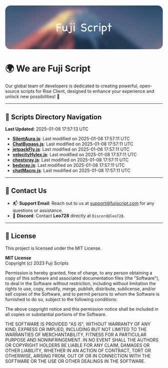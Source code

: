 ![Banner](.github/b.webp)

# 🌍 **We are Fuji Script**

Our global team of developers is dedicated to creating powerful, open-source scripts for Rise Client, designed to enhance your experience and unlock new possibilities! 🌟

---
<!-- SCRIPTS_NAVIGATION_START -->
## 📂 **Scripts Directory Navigation**

**Last Updated**: 2025-01-08 17:57:13 UTC

- **[SilentAura.js](scripts/SilentAura.js)**: Last modified on 2025-01-08 17:57:11 UTC
- **[ChatBypass.js](scripts/ChatBypass.js)**: Last modified on 2025-01-08 17:57:11 UTC
- **[jetpackFly.js](scripts/jetpackFly.js)**: Last modified on 2025-01-08 17:57:11 UTC
- **[velocityHylex.js](scripts/velocityHylex.js)**: Last modified on 2025-01-08 17:57:11 UTC
- **[chestxray.js](scripts/chestxray.js)**: Last modified on 2025-01-08 17:57:11 UTC
- **[bedxray.js](scripts/bedxray.js)**: Last modified on 2025-01-08 17:57:11 UTC
- **[chatMacro.js](scripts/chatMacro.js)**: Last modified on 2025-01-08 17:57:11 UTC

<!-- SCRIPTS_NAVIGATION_END -->

---

## 💬 **Contact Us**  
- 📬 **Support Email**: Reach out to us at [support@fujiscript.com](mailto:support@fujiscript.com) for any questions or assistance.  
- 💬 **Discord**: Contact **Leo728** directly at `Discord@leo728`.

---

## 📜 **License**

This project is licensed under the MIT License.  

**MIT License**  
Copyright (c) 2023 Fuji Scripts  

Permission is hereby granted, free of charge, to any person obtaining a copy of this software and associated documentation files (the "Software"), to deal in the Software without restriction, including without limitation the rights to use, copy, modify, merge, publish, distribute, sublicense, and/or sell copies of the Software, and to permit persons to whom the Software is furnished to do so, subject to the following conditions:  

The above copyright notice and this permission notice shall be included in all copies or substantial portions of the Software.  

THE SOFTWARE IS PROVIDED "AS IS", WITHOUT WARRANTY OF ANY KIND, EXPRESS OR IMPLIED, INCLUDING BUT NOT LIMITED TO THE WARRANTIES OF MERCHANTABILITY, FITNESS FOR A PARTICULAR PURPOSE AND NONINFRINGEMENT. IN NO EVENT SHALL THE AUTHORS OR COPYRIGHT HOLDERS BE LIABLE FOR ANY CLAIM, DAMAGES OR OTHER LIABILITY, WHETHER IN AN ACTION OF CONTRACT, TORT OR OTHERWISE, ARISING FROM, OUT OF OR IN CONNECTION WITH THE SOFTWARE OR THE USE OR OTHER DEALINGS IN THE SOFTWARE.  
